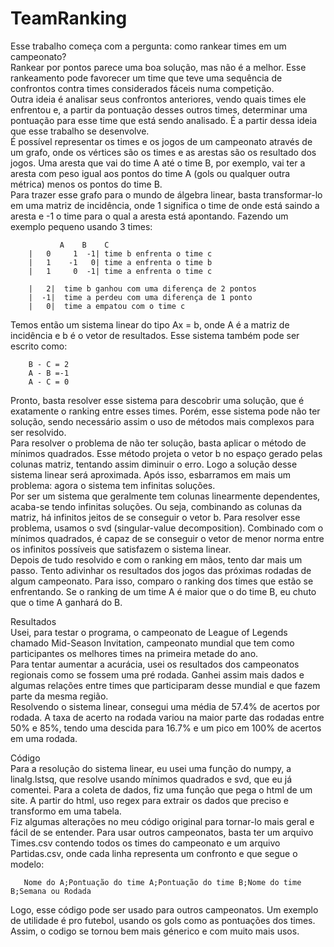 # TeamRanking
Esse trabalho começa com a pergunta: como rankear times em um campeonato?<br />
Rankear por pontos parece uma boa solução, mas não é a melhor. Esse rankeamento pode favorecer um time que teve uma sequência de confrontos contra times considerados fáceis numa competição.<br />
Outra ideia é analisar seus confrontos anteriores, vendo quais times ele enfrentou e, a partir da pontuação desses outros times, determinar uma pontuação para esse time que está sendo analisado. É a partir dessa ideia que esse trabalho se desenvolve.<br />
É possível representar os times e os jogos de um campeonato através de um grafo, onde os vértices são os times e as arestas são os resultado dos jogos. Uma aresta que vai do time A até o time B, por exemplo, vai ter a aresta com peso igual aos pontos do time A (gols ou qualquer outra métrica) menos os pontos do time B.<br />
Para trazer esse grafo para o mundo de álgebra linear, basta transformar-lo em uma matriz de incidência, onde 1 significa o time de onde está saindo a aresta e -1 o time para o qual a aresta está apontando. Fazendo um exemplo pequeno usando 3 times:<br />
         	
               A    B    C
     	|   0	  1  -1| time b enfrenta o time c
     	|   1    -1   0| time a enfrenta o time b
     	|   1	  0  -1| time a enfrenta o time c

     	|   2|  time b ganhou com uma diferença de 2 pontos
     	|  -1|  time a perdeu com uma diferença de 1 ponto
     	|   0|  time a empatou com o time c

Temos então um sistema linear do tipo Ax = b, onde A é a matriz de incidência e b é o vetor de resultados. Esse sistema também pode ser escrito como:<br />

    	B - C = 2
    	A - B =-1
    	A - C = 0

Pronto, basta resolver esse sistema para descobrir uma solução, que é exatamente o ranking entre esses times. Porém, esse sistema pode não ter solução, sendo necessário assim o uso de métodos mais complexos para ser resolvido.<br />
Para resolver o problema de não ter solução, basta aplicar o método de mínimos quadrados. Esse método projeta o vetor b no espaço gerado pelas colunas matriz, tentando assim diminuir o erro. Logo a solução desse sistema linear será aproximada. Após isso, esbarramos em mais um problema: agora o sistema tem infinitas soluções.<br />
Por ser um sistema que geralmente tem colunas linearmente dependentes, acaba-se tendo infinitas soluções. Ou seja, combinando as colunas da matriz, há infinitos jeitos de se conseguir o vetor b. Para resolver esse problema, usamos o svd (singular-value decomposition). Combinado com o mínimos quadrados, é capaz de se conseguir o vetor de menor norma entre os infinitos possíveis que satisfazem o sistema linear.<br />
Depois de tudo resolvido e com o ranking em mãos, tento dar mais um passo. Tento adivinhar os resultados dos jogos das próximas rodadas de algum campeonato. Para isso, comparo o ranking dos times que estão se enfrentando. Se o ranking de um time A é maior que o do time B, eu chuto que o time A ganhará do B.<br />

Resultados<br />
	Usei, para testar o programa, o campeonato de League of Legends chamado Mid-Season Invitation, campeonato mundial que tem como participantes os melhores times na primeira metade do ano.<br />
	Para tentar aumentar a acurácia, usei os resultados dos campeonatos regionais como se fossem uma pré rodada. Ganhei assim mais dados e algumas relações entre times que participaram desse mundial e que fazem parte da mesma região.<br />
	Resolvendo o sistema linear, consegui uma média de 57.4% de acertos por rodada. A taxa de acerto na rodada variou na maior parte das rodadas entre 50% e 85%, tendo uma descida para 16.7% e um pico em 100% de acertos em uma rodada.<br />

Código<br />
	Para a resolução do sistema linear, eu usei uma função do numpy, a linalg.lstsq, que resolve usando mínimos quadrados e svd, que eu já comentei. Para a coleta de dados, fiz uma função que pega o html de um site. A partir do html, uso regex para extrair os dados que preciso e transformo em uma tabela.<br />
	Fiz algumas alterações no meu código original para tornar-lo mais geral e fácil de se entender. Para usar outros campeonatos, basta ter um arquivo Times.csv contendo todos os times do campeonato e um arquivo Partidas.csv, onde cada linha representa um confronto e que segue o modelo:<br />

       Nome do A;Pontuação do time A;Pontuação do time B;Nome do time B;Semana ou Rodada

Logo, esse código pode ser usado para outros campeonatos. Um exemplo de utilidade é pro futebol, usando os gols como as pontuações dos times. Assim, o codigo se tornou bem mais génerico e com muito mais usos.

